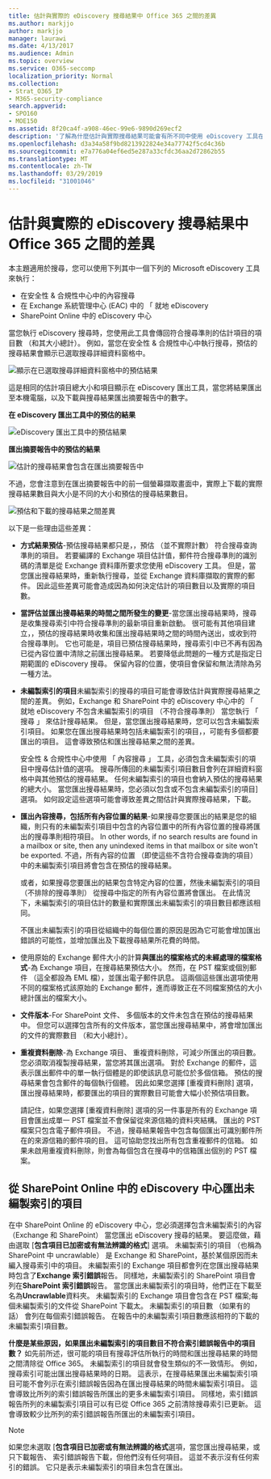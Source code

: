 ```yaml
---
title: 估計與實際的 eDiscovery 搜尋結果中 Office 365 之間的差異
ms.author: markjjo
author: markjjo
manager: laurawi
ms.date: 4/13/2017
ms.audience: Admin
ms.topic: overview
ms.service: O365-seccomp
localization_priority: Normal
ms.collection:
- Strat_O365_IP
- M365-security-compliance
search.appverid:
- SPO160
- MOE150
ms.assetid: 8f20ca4f-a908-46ec-99e6-9890d269ecf2
description: '了解為什麼估計與實際搜尋結果可能會有所不同中使用 eDiscovery 工具在 Office 365 中執行搜尋。 '
ms.openlocfilehash: d3a34a58f9bd8213922824e34a77742f5cd4c36b
ms.sourcegitcommit: e7a776a04ef6ed5e287a33cfdc36aa2d72862b55
ms.translationtype: MT
ms.contentlocale: zh-TW
ms.lasthandoff: 03/29/2019
ms.locfileid: "31001046"
---
```

# <a name="differences-between-estimated-and-actual-ediscovery-search-results-in-office-365"></a>估計與實際的 eDiscovery 搜尋結果中 Office 365 之間的差異

本主題適用於搜尋，您可以使用下列其中一個下列的 Microsoft eDiscovery 工具來執行： 

- 在安全性 & 合規性中心中的內容搜尋  <br/>  
- 在 Exchange 系統管理中心 (EAC) 中的 「 就地 eDiscovery  <br/>  
- SharePoint Online 中的 eDiscovery 中心  <br/> 
   
當您執行 eDiscovery 搜尋時，您使用此工具會傳回符合搜尋準則的估計項目的項目數 （和其大小總計）。 例如，當您在安全性 & 合規性中心中執行搜尋，預估的搜尋結果會顯示已選取搜尋詳細資料窗格中。
  
![顯示在已選取搜尋詳細資料窗格中的預估結果](media/74e4ce83-40be-41a9-b60f-5ad447e79fe4.png)
  
這是相同的估計項目總大小和項目顯示在 eDiscovery 匯出工具，當您將結果匯出至本機電腦，以及下載與搜尋結果匯出摘要報告中的數字。
  
**在 eDiscovery 匯出工具中的預估的結果**

![eDiscovery 匯出工具中的預估結果](media/d34312a5-0ee6-49aa-9460-7ea0015a6e66.png)
  
**匯出摘要報告中的預估的結果**

![估計的搜尋結果會包含在匯出摘要報告中](media/44b579da-86c2-4f33-81b5-84d604003eda.png)
  
不過，您會注意到在匯出摘要報告中的前一個螢幕擷取畫面中，實際上下載的實際搜尋結果數目與大小是不同的大小和預估的搜尋結果數目。 
  
![預估和下載的搜尋結果之間差異](media/84aef318-230f-430d-9d9e-02f21342d364.png)
  
以下是一些理由這些差異：
  
- **方式結果預估**-預估搜尋結果都只是，，預估 （並不實際計數） 符合搜尋查詢準則的項目。 若要編譯的 Exchange 項目估計值，郵件符合搜尋準則的識別碼的清單是從 Exchange 資料庫所要求您使用 eDiscovery 工具。 但是，當您匯出搜尋結果時，重新執行搜尋，並從 Exchange 資料庫擷取的實際的郵件。 因此這些差異可能會造成因為如何決定估計的項目數目以及實際的項目數。 
    
- **當評估並匯出搜尋結果的時間之間所發生的變更**-當您匯出搜尋結果時，搜尋是收集搜尋索引中符合搜尋準則的最新項目重新啟動。 很可能有其他項目建立，，預估的搜尋結果時收集和匯出搜尋結果時之間的時間內送出，或收到符合搜尋準則。 它也可能是，項目已預估搜尋結果時，搜尋索引中已不再有因為已從內容位置中清除之前匯出搜尋結果。 若要降低此問題的一種方式是指定日期範圍的 eDiscovery 搜尋。 保留內容的位置，使項目會保留和無法清除為另一種方法。 
    
- **未編製索引的項目**未編製索引的搜尋的項目可能會導致估計與實際搜尋結果之間的差異。 例如，Exchange 和 SharePoint 中的 eDiscovery 中心中的 「 就地 eDiscovery 不包含未編製索引的項目 （不符合搜尋準則） 當您執行 「 搜尋 」 來估計搜尋結果。 但是，當您匯出搜尋結果時，您可以包含未編製索引項目。 如果您在匯出搜尋結果時包括未編製索引的項目，，可能有多個都要匯出的項目。 這會導致預估和匯出搜尋結果之間的差異。 
    
    安全性 & 合規性中心中使用 「 內容搜尋 」 工具，必須包含未編製索引的項目中搜尋估計值的選項。 搜尋所傳回的未編製索引項目數目會列在詳細資料窗格中與其他預估的搜尋結果。 任何未編製索引的項目也會納入預估的搜尋結果的總大小。 當您匯出搜尋結果時，您必須以包含或不包含未編製索引的項目] 選項。 如何設定這些選項可能會導致差異之間估計與實際搜尋結果，下載。 
    
- **匯出內容搜尋，包括所有內容位置的結果**-如果搜尋您要匯出的結果是您的組織，則只有的未編製索引項目中包含的內容位置中的所有內容位置的搜尋將匯出的搜尋準則相符項目。 In other words, if no search results are found in a mailbox or site, then any unindexed items in that mailbox or site won't be exported. 不過，所有內容的位置 （即使這些不含符合搜尋查詢的項目） 中的未編製索引項目將會包含在預估的搜尋結果。 
    
    或者，如果搜尋您要匯出的結果包含特定內容的位置，然後未編製索引的項目 （不排除的搜尋準則） 從搜尋中指定的所有內容位置將會匯出。 在此情況下，未編製索引的項目估計的數量和實際匯出未編製索引的項目數目都應該相同。
    
    不匯出未編製索引的項目從組織中的每個位置的原因是因為它可能會增加匯出錯誤的可能性，並增加匯出及下載搜尋結果所花費的時間。
    
- 使用原始的 Exchange 郵件大小的計算**與匯出的檔案格式的未經處理的檔案格式**-為 Exchange 項目，在搜尋結果預估大小。 然而，在 PST 檔案或個別郵件 （這全都設為 EML 檔），並匯出電子郵件訊息。 這兩個這些匯出選項使用不同的檔案格式該原始的 Exchange 郵件，進而導致正在不同檔案預估的大小總計匯出的檔案大小。 
    
- **文件版本**-For SharePoint 文件、 多個版本的文件未包含在預估的搜尋結果中。 但您可以選擇包含所有的文件版本，當您匯出搜尋結果中，將會增加匯出的文件的實際數目 （和大小總計）。 
    
- **重複資料刪除**-為 Exchange 項目、 重複資料刪除，可減少所匯出的項目數。 您必須取消複製搜尋結果，當您將其匯出選項。 對於 Exchange 的郵件，這表示匯出郵件中的單一執行個體是的即使該訊息可能位於多個信箱。 預估的搜尋結果會包含郵件的每個執行個體。 因此如果您選擇 [重複資料刪除] 選項，匯出搜尋結果時，都要匯出的項目的實際數目可能會大幅小於預估項目數。 
    
    請記住，如果您選擇 [重複資料刪除] 選項的另一件事是所有的 Exchange 項目會匯出成單一 PST 檔案並不會保留從來源信箱的資料夾結構。 匯出的 PST 檔案只包含電子郵件項目。 不過，搜尋結果報告中包含每個匯出可識別郵件所在的來源信箱的郵件項的目。 這可協助您找出所有包含重複郵件的信箱。 如果未啟用重複資料刪除，則會為每個包含在搜尋中的信箱匯出個別的 PST 檔案。 
    
## <a name="exporting-unindexed-items-from-the-ediscovery-center-in-sharepoint-online"></a>從 SharePoint Online 中的 eDiscovery 中心匯出未編製索引的項目

在中 SharePoint Online 的 eDiscovery 中心，您必須選擇包含未編製索引的內容 （Exchange 和 SharePoint） 當您匯出 eDiscovery 搜尋的結果。 要這麼做，藉由選取 [**包含項目已加密或有無法辨識的格式**] 選項。 未編製索引的項目 （也稱為 SharePoint 中 uncrawlable） 是 Exchange 和 SharePoint，基於某個原因而未編入搜尋索引中的項目。 未編製索引的 Exchange 項目都會列在您匯出搜尋結果時包含了**Exchange 索引錯誤**報告。 同樣地，未編製索引的 SharePoint 項目會列在**SharePoint 索引錯誤**報告。 當您匯出未編製索引的項目時，他們正在下載至名為**Uncrawlable**資料夾。 未編製索引的 Exchange 項目會包含在 PST 檔案;每個未編製索引的文件從 SharePoint 下載太。 未編製索引的項目數 （如果有的話） 會列在每個索引錯誤報告。 在報告中的未編製索引項目數應該相符的下載的未編製索引項目數。 
  
 **什麼是某些原因，如果匯出未編製索引的項目數目不符合索引錯誤報告中的項目數？** 如先前所述，很可能的項目有搜尋評估所執行的時間和匯出搜尋結果的時間之間清除從 Office 365。 未編製索引的項目就會發生類似的不一致情形。 例如，搜尋索引可能出匯出搜尋結果時的日期。 這表示，在搜尋結果匯出未編製索引項目可能不會列示在索引錯誤報告因為在匯出搜尋結果的時間未編製索引項目。 這會導致比所列的索引錯誤報告所匯出的更多未編製索引項目。 同樣地，索引錯誤報告所列的未編製索引項目可以有已從 Office 365 之前清除搜尋索引已更新。 這會導致較少比所列的索引錯誤報告所匯出的未編製索引項目。 
  
> [!NOTE]
> 如果您未選取 [**包含項目已加密或有無法辨識的格式**選項，當您匯出搜尋結果，或只下載報告、 索引錯誤報告下載，但他們沒有任何項目。 這並不表示沒有任何索引的錯誤。 它只是表示未編製索引的項目未包含在匯出。 
  

